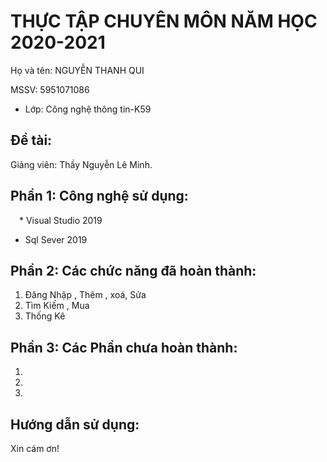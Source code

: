 # THỰC TẬP CHUYÊN MÔN NĂM HỌC 2020-2021
Họ và tên: NGUYỄN THANH QUI

MSSV: 5951071086
     
* Lớp: Công nghệ thông tin-K59

## Đề tài: 
Giảng viên: Thầy Nguyễn Lê Minh. 

## Phần 1: Công nghệ sử dụng:
  * Visual Studio 2019
  
  * Sql Sever 2019

## Phần 2: Các chức năng đã hoàn thành:
1. Đăng Nhập , Thêm , xoá, Sửa
2. Tìm Kiếm , Mua
3. Thống Kê


## Phần 3: Các Phần chưa hoàn thành:
1.
2.
3.

## Hướng dẫn sử dụng:


Xin cám ơn!
